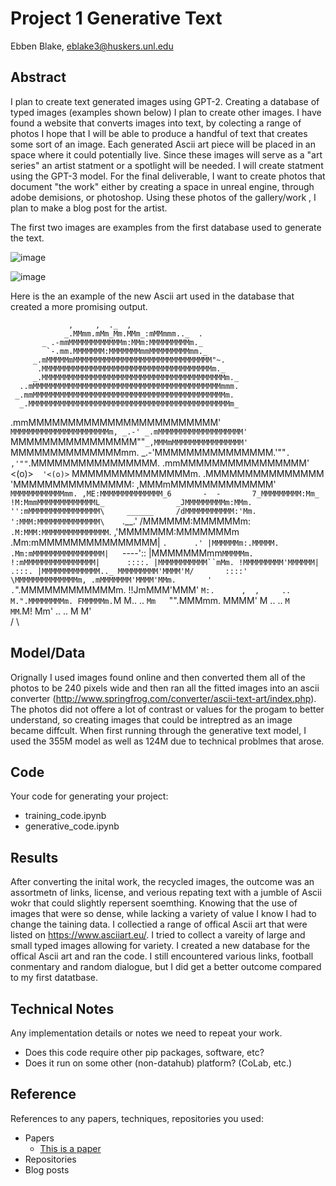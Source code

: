 # Project 1 Generative Text

Ebben Blake, eblake3@huskers.unl.edu

## Abstract

I plan to create text generated images using GPT-2. Creating a database of typed images (examples shown below) I plan to create other images. I have found a website that converts images into text, by colecting a range of photos I hope that I will be able to produce a handful of text that creates some sort of an image. Each generated Ascii art piece will be placed in an space where it could potentially live. Since these images will serve as a "art series" an artist statment or a spotlight will be needed. I will create statment using the GPT-3 model. For the final deliverable, I want to create photos that document "the work" either by creating a space in unreal engine, through adobe demisions, or photoshop. Using these photos of the gallery/work , I plan to make a blog post for the artist.

The first two images are examples from the first database used to generate the text.

![image](https://user-images.githubusercontent.com/83600906/152912412-b9de9ab8-8f6a-4718-aee2-1a8479eb974e.png)

![image](https://user-images.githubusercontent.com/83600906/152912516-21a4713f-fd5e-40d5-a705-3aa85f1e3d29.png)

Here is the an example of the new Ascii art used in the database that created a more promising output.

                 ,     ,  ._  ,
                _.MMmm.mMm_Mm.MMm_:mMMmmm.._  .
           _ .-mmMMMMMMMMMMMMm:MMm:MMMMMMMMMm._
            `-.mm.MMMMMMM:MMMMMMMmmMMMMMMMMMmm._
         _.mMMMMMmMMMMMMMMMMMMMMMMMMMMMMMMMMMMMMM"~.
          .MMMMMMMMMMMMMMMMMMMMMMMMMMMMMMMMMMMMMMm._
         _.MMMMMMMMMMMMMMMMMMMMMMMMMMMMMMMMMMMMMMMMMm._
      ..mMMMMMMMMMMMMMMMMMMMMMMMMMMMMMMMMMMMMMMMMMMmmm.
     _.mmMMMMMMMMMMMMMMMMMMMMMMMMMMMMMMMMMMMMMMMMMMMm.
      _.MMMMMMMMMMMMMMMMMMMMMMMMMMMMMMMMMMMMMMMMMMMMMm_
  .mmMMMMMMMMMMMMMMMMMMMMMMMM' `MMMMMMMMMMMMMMMMMMMMMMm,
 _.-' _.mMMMMMMMMMMMMMMMMMMM'      `MMMMMMMMMMMMMMMM""`
  _,MMMmMMMMMMMMMMMMMMMM'            `MMMMMMMMMMMMMMmm.
    _.-'MMMMMMMMMMMMMMM.'""`.    ,'""`.MMMMMMMMMMMMMMMM.
   .mmMMMMMMMMMMMMMMMM' <(o)>`  '<(o)>` MMMMMMMMMMMMMMMm.
      .MMMMMMMMMMMMMMM                 'MMMMMMMMMMMMMMM:
   ,MMMmMMMMMMMMMMMMM'                 `MMMMMMMMMMMMmm.
  ,ME:MMMMMMMMMMMMMM_6       -  -       7_MMMMMMMMM:Mm_
  !M:MmmMMMMMMMMMMMMML_                _JMMMMMMMMMm:MMm.
  '':mMMMMMMMMMMMMMMMM\     ______     /dMMMMMMMMMMM:'Mm.
   ':MMM:MMMMMMMMMMMMMM\    `.__.'    /MMMMMM:MMMMMMm: `
  .M:MMM:MMMMMMMMMMMMMMM`.          ,'MMMMMMM:MMMMMMMm
    .Mm:mMMMMMMMMMMMMMMM| `.      .' |MMMMMMm:.MMMMM.
   .Mm:mMMMMMMMMMMMMMMMM|   `----':: |MMMMMMMmm`MMMMMm.
     !:mMMMMMMMMMMMMMMMM|      ::::. |MMMMMMMMMMM``mMm.
       !MMMMMMMMM'MMMMMM|      .:::. |MMMMMMMMMMMMM.._
       MMMMMMMMM'MMMM'M/       ::::'  \MMMMMMMMMMMMMMm,
      .mMMMMMMM'MMMM'MMm.       '     .`".MMMMMMMMMMMMm.
       !!JmMMM'MMM' `M:.      ,  ,     .. M.".MMMMMMMMm.
        FMMMMMm.`M   M..              .. `Mm   `"".MMMmm.
        MMMM'    M      ..           ..    `M      MM`.M!
        Mm'               ..        ..      M      M'   \
        /                                                \



## Model/Data

  Orignally I used images found online and then converted them all of the photos to be 240 pixels wide and then ran all the fitted images into an ascii converter (http://www.springfrog.com/converter/ascii-text-art/index.php). The photos did not offere a lot of contrast or values for the progam to better understand, so creating images that could be intreptred as an image became diffcult. When first running through the generative text model, I used the 355M model as well as 124M due to technical problmes that arose. 

## Code

Your code for generating your project:
- training_code.ipynb 
- generative_code.ipynb

## Results

  After converting the inital work, the recycled images, the outcome was an assortmetn of links, license, and verious repating text with a jumble of Ascii wokr that could slightly repersent soemthing. Knowing that the use of images that were so dense, while lacking a variety of value I know I had to change the taining data. I collectied a range of offical Ascii art that were listed on https://www.asciiart.eu/. I tried to collect a vareity of large and small typed images allowing for variety. I created a new database for the offical Ascii art and ran the code. I still encountered various links, football conmentary and random dialogue, but I did get a better outcome compared to my first datatbase.
  
  

## Technical Notes

Any implementation details or notes we need to repeat your work. 
- Does this code require other pip packages, software, etc?
- Does it run on some other (non-datahub) platform? (CoLab, etc.)

## Reference

References to any papers, techniques, repositories you used:
- Papers
  - [This is a paper](https://saatchi-art.webnode.page/)
- Repositories
- Blog posts
